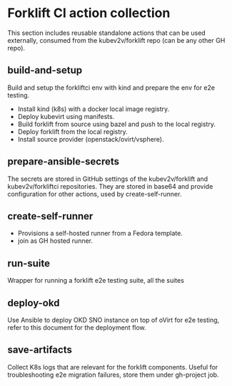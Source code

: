 
# Forklift CI action collection
This section includes reusable standalone actions that can be used externally, consumed from the kubev2v/forklift repo (can be any other GH repo).

## build-and-setup 
Build and setup the forkliftci env with kind and prepare the env for e2e testing.
- Install kind (k8s) with a docker local image registry.
- Deploy kubevirt using manifests.
- Build forklift from source using bazel and push to the local registry.
- Deploy forklift from the local registry.
- Install source provider (openstack/ovirt/vsphere).

## prepare-ansible-secrets
The secrets are stored in GitHub settings of the kubev2v/forklift and kubev2v/forkliftci repositories.
They are stored in base64 and provide configuration 
for other actions, used by create-self-runner.


## create-self-runner
- Provisions a self-hosted runner from a Fedora template.
- join as GH hosted runner.

## run-suite
Wrapper for running a forklift e2e testing suite,
all the suites

## deploy-okd
Use Ansible to deploy OKD SNO instance on top of oVirt for e2e testing, refer to this document for the deployment flow.

## save-artifacts
Collect  K8s logs that are relevant for the forklift components. Useful for troubleshooting e2e migration failures, store them under gh-project job.